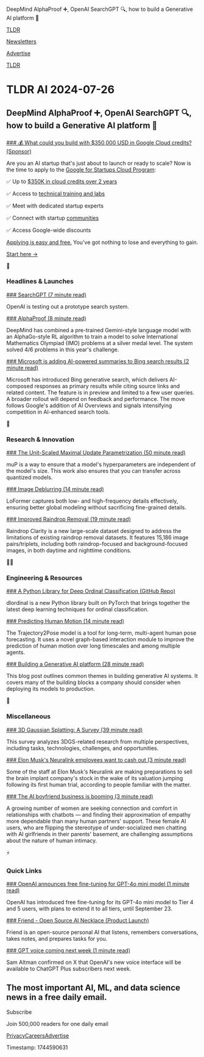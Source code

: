 DeepMind AlphaProof ➕, OpenAI SearchGPT 🔍, how to build a Generative AI platform 🤖

[TLDR](/)

[Newsletters](/newsletters)

[Advertise](https://advertise.tldr.tech/)

[TLDR](/)

# TLDR AI 2024-07-26

## DeepMind AlphaProof ➕, OpenAI SearchGPT 🔍, how to build a Generative AI platform 🤖

### 

[### 💰 What could you build with $350,000 USD in Google Cloud credits? (Sponsor)](https://goo.gle/tldr_gfscp)

Are you an AI startup that's just about to launch or ready to scale? Now is the time to apply to the [Google for Startups Cloud Program](https://goo.gle/tldr_gfscp):

✅ Up to [$350K in cloud credits over 2 years](https://goo.gle/tldr_gfscp)

✅ Access to [technical training and labs](https://goo.gle/tldr_gfscp)

✅ Meet with dedicated startup experts

✅ Connect with startup [communities](https://goo.gle/tldr_gfscp)

✅ Access Google-wide discounts

[Applying is easy and free.](https://goo.gle/tldr_gfscp) You've got nothing to lose and everything to gain.

[Start here →](https://goo.gle/tldr_gfscp)

🚀

### Headlines & Launches

[### SearchGPT (7 minute read)](https://openai.com/index/searchgpt-prototype/?utm_source=tldrai)

OpenAI is testing out a prototype search system.

[### AlphaProof (8 minute read)](https://deepmind.google/discover/blog/ai-solves-imo-problems-at-silver-medal-level/?utm_source=tldrai)

DeepMind has combined a pre-trained Gemini-style language model with an AlphaGo-style RL algorithm to train a model to solve International Mathematics Olympiad (IMO) problems at a silver medal level. The system solved 4/6 problems in this year's challenge.

[### Microsoft is adding AI-powered summaries to Bing search results (2 minute read)](https://www.engadget.com/microsoft-is-adding-ai-powered-summaries-to-bing-search-results-203053790.html?utm_source=tldrai)

Microsoft has introduced Bing generative search, which delivers AI-composed responses as primary results while citing source links and related content. The feature is in preview and limited to a few user queries. A broader rollout will depend on feedback and performance. The move follows Google's addition of AI Overviews and signals intensifying competition in AI-enhanced search tools.

🧠

### Research & Innovation

[### The Unit-Scaled Maximal Update Parametrization (50 minute read)](https://arxiv.org/abs/2407.17465?utm_source=tldrai)

muP is a way to ensure that a model's hyperparameters are independent of the model's size. This work also ensures that you can transfer across quantized models.

[### Image Deblurring (14 minute read)](https://arxiv.org/abs/2407.16993v1?utm_source=tldrai)

LoFormer captures both low- and high-frequency details effectively, ensuring better global modeling without sacrificing fine-grained details.

[### Improved Raindrop Removal (19 minute read)](https://arxiv.org/abs/2407.16957v1?utm_source=tldrai)

Raindrop Clarity is a new large-scale dataset designed to address the limitations of existing raindrop removal datasets. It features 15,186 image pairs/triplets, including both raindrop-focused and background-focused images, in both daytime and nighttime conditions.

👨‍💻

### Engineering & Resources

[### A Python Library for Deep Ordinal Classification (GitHub Repo)](https://github.com/ayrna/dlordinal?utm_source=tldrai)

dlordinal is a new Python library built on PyTorch that brings together the latest deep learning techniques for ordinal classification.

[### Predicting Human Motion (14 minute read)](https://arxiv.org/abs/2404.05218v1?utm_source=tldrai)

The Trajectory2Pose model is a tool for long-term, multi-agent human pose forecasting. It uses a novel graph-based interaction module to improve the prediction of human motion over long timescales and among multiple agents.

[### Building a Generative AI platform (28 minute read)](https://huyenchip.com/2024/07/25/genai-platform.html?utm_source=tldrai)

This blog post outlines common themes in building generative AI systems. It covers many of the building blocks a company should consider when deploying its models to production.

🎁

### Miscellaneous

[### 3D Gaussian Splatting: A Survey (39 minute read)](https://arxiv.org/abs/2407.17418v1?utm_source=tldrai)

This survey analyzes 3DGS-related research from multiple perspectives, including tasks, technologies, challenges, and opportunities.

[### Elon Musk's Neuralink employees want to cash out (3 minute read)](https://www.fastcompany.com/91161279/elon-musks-neuralink-employees-want-cash-out-heres-why?utm_source=tldrai)

Some of the staff at Elon Musk's Neuralink are making preparations to sell the brain implant company's stock in the wake of its valuation jumping following its first human trial, according to people familiar with the matter.

[### The AI boyfriend business is booming (3 minute read)](https://www.axios.com/2024/07/24/ai-boyfriend-replika-nomi-chatbot?utm_source=tldrai)

A growing number of women are seeking connection and comfort in relationships with chatbots — and finding their approximation of empathy more dependable than many human partners' support. These female AI users, who are flipping the stereotype of under-socialized men chatting with AI girlfriends in their parents' basement, are challenging assumptions about the nature of human intimacy.

⚡️

### Quick Links

[### OpenAI announces free fine-tuning for GPT-4o mini model (1 minute read)](https://www.infoworld.com/article/3477228/openai-announces-free-fine-tuning-for-gpt-4o-mini-model.html?utm_source=tldrai)

OpenAI has introduced free fine-tuning for its GPT-4o mini model to Tier 4 and 5 users, with plans to extend it to all tiers, until September 23.

[### Friend - Open Source AI Necklace (Product Launch)](https://www.producthunt.com/posts/friend-open-source-ai-necklace?utm_source=tldrai)

Friend is an open-source personal AI that listens, remembers conversations, takes notes, and prepares tasks for you.

[### GPT voice coming next week (1 minute read)](https://threadreaderapp.com/thread/1816560608554418401.html?utm_source=tldrai)

Sam Altman confirmed on X that OpenAI's new voice interface will be available to ChatGPT Plus subscribers next week.

## The most important AI, ML, and data science news in a free daily email.

Subscribe

Join 500,000 readers for one daily email

[Privacy](/privacy)[Careers](https://jobs.ashbyhq.com/tldr.tech)[Advertise](/ai/advertise)

Timestamp: 1744590631